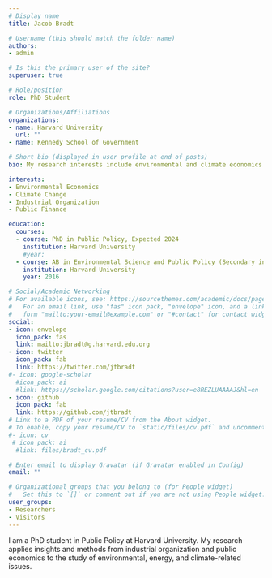```yaml
---
# Display name
title: Jacob Bradt

# Username (this should match the folder name)
authors:
- admin

# Is this the primary user of the site?
superuser: true

# Role/position
role: PhD Student

# Organizations/Affiliations
organizations:
- name: Harvard University 
  url: ""
- name: Kennedy School of Government

# Short bio (displayed in user profile at end of posts)
bio: My research interests include environmental and climate economics.

interests:
- Environmental Economics
- Climate Change
- Industrial Organization
- Public Finance

education:
  courses:
  - course: PhD in Public Policy, Expected 2024
    institution: Harvard University
    #year: 
  - course: AB in Environmental Science and Public Policy (Secondary in Economics)
    institution: Harvard University
    year: 2016

# Social/Academic Networking
# For available icons, see: https://sourcethemes.com/academic/docs/page-builder/#icons
#   For an email link, use "fas" icon pack, "envelope" icon, and a link in the
#   form "mailto:your-email@example.com" or "#contact" for contact widget.
social:
- icon: envelope
  icon_pack: fas
  link: mailto:jbradt@g.harvard.edu.org
- icon: twitter
  icon_pack: fab
  link: https://twitter.com/jtbradt
#- icon: google-scholar
  #icon_pack: ai
  #link: https://scholar.google.com/citations?user=e8REZLUAAAAJ&hl=en
- icon: github
  icon_pack: fab
  link: https://github.com/jtbradt
# Link to a PDF of your resume/CV from the About widget.
# To enable, copy your resume/CV to `static/files/cv.pdf` and uncomment the lines below.
#- icon: cv
 # icon_pack: ai
  #link: files/bradt_cv.pdf

# Enter email to display Gravatar (if Gravatar enabled in Config)
email: ""

# Organizational groups that you belong to (for People widget)
#   Set this to `[]` or comment out if you are not using People widget.
user_groups:
- Researchers
- Visitors
---
```


I am a PhD student in Public Policy at Harvard University.  My research applies insights and methods from industrial organization and public economics to the study of environmental, energy, and climate-related issues.


